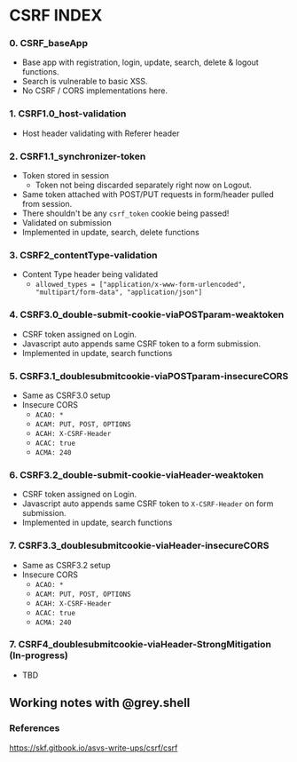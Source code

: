 # CSRF INDEX

### 0. CSRF_baseApp
- Base app with registration, login, update, search, delete & logout functions.
- Search is vulnerable to basic XSS.
- No CSRF / CORS implementations here.
### 1. CSRF1.0_host-validation
- Host header validating with Referer header
### 2. CSRF1.1_synchronizer-token
- Token stored in session
  - Token not being discarded separately right now on Logout.
- Same token attached with POST/PUT requests in form/header pulled from session.
- There shouldn't be any `csrf_token` cookie being passed!
- Validated on submission
- Implemented in update, search, delete functions
### 3. CSRF2_contentType-validation
- Content Type header being validated
  - `allowed_types = ["application/x-www-form-urlencoded", "multipart/form-data", "application/json"]`
### 4. CSRF3.0_double-submit-cookie-viaPOSTparam-weaktoken
- CSRF token assigned on Login.
- Javascript auto appends same CSRF token to a form submission.
- Implemented in update, search functions
### 5. CSRF3.1_doublesubmitcookie-viaPOSTparam-insecureCORS
- Same as CSRF3.0 setup
- Insecure CORS
  - `ACAO: *`
  - `ACAM: PUT, POST, OPTIONS`
  - `ACAH: X-CSRF-Header`
  - `ACAC: true`
  - `ACMA: 240`
### 6. CSRF3.2_double-submit-cookie-viaHeader-weaktoken
- CSRF token assigned on Login.
- Javascript auto appends same CSRF token to `X-CSRF-Header` on form submission.
- Implemented in update, search functions
### 7. CSRF3.3_doublesubmitcookie-viaHeader-insecureCORS
- Same as CSRF3.2 setup
- Insecure CORS
  - `ACAO: *`
  - `ACAM: PUT, POST, OPTIONS`
  - `ACAH: X-CSRF-Header`
  - `ACAC: true`
  - `ACMA: 240`
### 7. CSRF4_doublesubmitcookie-viaHeader-StrongMitigation (In-progress)
- TBD


## Working notes with @grey.shell


### References
https://skf.gitbook.io/asvs-write-ups/csrf/csrf <br>

